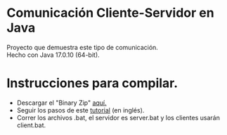 # Comunicación Cliente-Servidor en Java
Proyecto que demuestra este tipo de comunicación.  
Hecho con Java 17.0.10 (64-bit).

# Instrucciones para compilar.

* Descargar el "Binary Zip" [aquí.](https://maven.apache.org/download.cgi)
* Seguir los pasos de este [tutorial](https://phoenixnap.com/kb/install-maven-windows) (en inglés).
* Correr los archivos .bat, el servidor es server.bat y los clientes usarán client.bat.